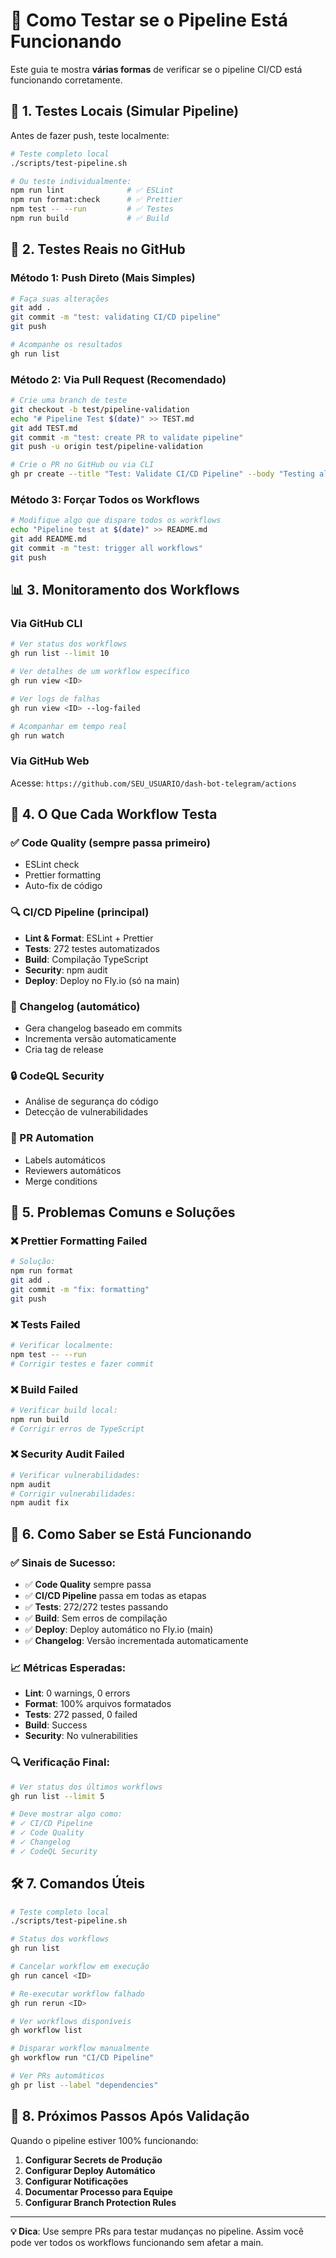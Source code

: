 # 🧪 Como Testar se o Pipeline Está Funcionando

Este guia te mostra **várias formas** de verificar se o pipeline CI/CD está funcionando corretamente.

## 🔬 1. Testes Locais (Simular Pipeline)

Antes de fazer push, teste localmente:

```bash
# Teste completo local
./scripts/test-pipeline.sh

# Ou teste individualmente:
npm run lint              # ✅ ESLint
npm run format:check      # ✅ Prettier  
npm test -- --run         # ✅ Testes
npm run build             # ✅ Build
```

## 🚀 2. Testes Reais no GitHub

### Método 1: Push Direto (Mais Simples)
```bash
# Faça suas alterações
git add .
git commit -m "test: validating CI/CD pipeline"
git push

# Acompanhe os resultados
gh run list
```

### Método 2: Via Pull Request (Recomendado)
```bash
# Crie uma branch de teste
git checkout -b test/pipeline-validation
echo "# Pipeline Test $(date)" >> TEST.md
git add TEST.md
git commit -m "test: create PR to validate pipeline"
git push -u origin test/pipeline-validation

# Crie o PR no GitHub ou via CLI
gh pr create --title "Test: Validate CI/CD Pipeline" --body "Testing all workflows"
```

### Método 3: Forçar Todos os Workflows
```bash
# Modifique algo que dispare todos os workflows
echo "Pipeline test at $(date)" >> README.md
git add README.md
git commit -m "test: trigger all workflows"
git push
```

## 📊 3. Monitoramento dos Workflows

### Via GitHub CLI
```bash
# Ver status dos workflows
gh run list --limit 10

# Ver detalhes de um workflow específico
gh run view <ID>

# Ver logs de falhas
gh run view <ID> --log-failed

# Acompanhar em tempo real
gh run watch
```

### Via GitHub Web
Acesse: `https://github.com/SEU_USUARIO/dash-bot-telegram/actions`

## 🎯 4. O Que Cada Workflow Testa

### ✅ Code Quality (sempre passa primeiro)
- ESLint check
- Prettier formatting
- Auto-fix de código

### 🔍 CI/CD Pipeline (principal)
- **Lint & Format**: ESLint + Prettier
- **Tests**: 272 testes automatizados  
- **Build**: Compilação TypeScript
- **Security**: npm audit
- **Deploy**: Deploy no Fly.io (só na main)

### 📝 Changelog (automático)
- Gera changelog baseado em commits
- Incrementa versão automaticamente
- Cria tag de release

### 🔒 CodeQL Security
- Análise de segurança do código
- Detecção de vulnerabilidades

### 🤖 PR Automation
- Labels automáticos
- Reviewers automáticos
- Merge conditions

## 🚨 5. Problemas Comuns e Soluções

### ❌ Prettier Formatting Failed
```bash
# Solução:
npm run format
git add .
git commit -m "fix: formatting"
git push
```

### ❌ Tests Failed
```bash
# Verificar localmente:
npm test -- --run
# Corrigir testes e fazer commit
```

### ❌ Build Failed
```bash
# Verificar build local:
npm run build
# Corrigir erros de TypeScript
```

### ❌ Security Audit Failed
```bash
# Verificar vulnerabilidades:
npm audit
# Corrigir vulnerabilidades:
npm audit fix
```

## 🎉 6. Como Saber se Está Funcionando

### ✅ Sinais de Sucesso:
- ✅ **Code Quality** sempre passa
- ✅ **CI/CD Pipeline** passa em todas as etapas
- ✅ **Tests**: 272/272 testes passando
- ✅ **Build**: Sem erros de compilação
- ✅ **Deploy**: Deploy automático no Fly.io (main)
- ✅ **Changelog**: Versão incrementada automaticamente

### 📈 Métricas Esperadas:
- **Lint**: 0 warnings, 0 errors
- **Format**: 100% arquivos formatados
- **Tests**: 272 passed, 0 failed
- **Build**: Success
- **Security**: No vulnerabilities

### 🔍 Verificação Final:
```bash
# Ver status dos últimos workflows
gh run list --limit 5

# Deve mostrar algo como:
# ✓ CI/CD Pipeline
# ✓ Code Quality  
# ✓ Changelog
# ✓ CodeQL Security
```

## 🛠️ 7. Comandos Úteis

```bash
# Teste completo local
./scripts/test-pipeline.sh

# Status dos workflows
gh run list

# Cancelar workflow em execução
gh run cancel <ID>

# Re-executar workflow falhado
gh run rerun <ID>

# Ver workflows disponíveis
gh workflow list

# Disparar workflow manualmente
gh workflow run "CI/CD Pipeline"

# Ver PRs automáticos
gh pr list --label "dependencies"
```

## 🎯 8. Próximos Passos Após Validação

Quando o pipeline estiver 100% funcionando:

1. **Configurar Secrets de Produção**
2. **Configurar Deploy Automático**
3. **Configurar Notificações**
4. **Documentar Processo para Equipe**
5. **Configurar Branch Protection Rules**

---

**💡 Dica**: Use sempre PRs para testar mudanças no pipeline. Assim você pode ver todos os workflows funcionando sem afetar a main.
